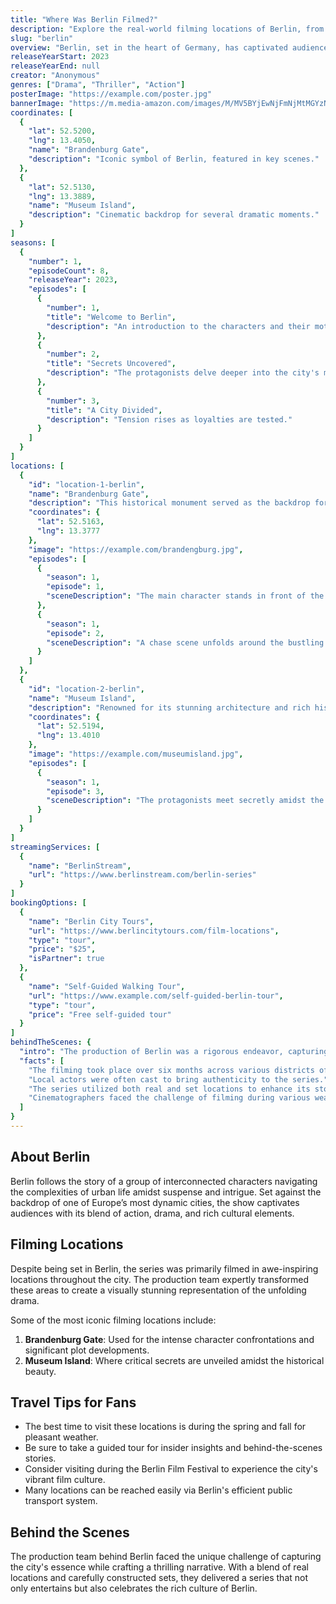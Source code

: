 ```yaml
---
title: "Where Was Berlin Filmed?"
description: "Explore the real-world filming locations of Berlin, from its vibrant streets to iconic landmarks."
slug: "berlin"
overview: "Berlin, set in the heart of Germany, has captivated audiences with its rich cultural backdrop and thrilling narrative. Despite being set in this bustling metropolis, the series was primarily filmed in various stunning locations around the city."
releaseYearStart: 2023
releaseYearEnd: null
creator: "Anonymous"
genres: ["Drama", "Thriller", "Action"]
posterImage: "https://example.com/poster.jpg"
bannerImage: "https://m.media-amazon.com/images/M/MV5BYjEwNjFmNjMtMGYzNy00MzBiLWJlYjAtMGJjNTEwZGFhMjNlXkEyXkFqcGc@._V1_SX300.jpg"
coordinates: [
  { 
    "lat": 52.5200, 
    "lng": 13.4050, 
    "name": "Brandenburg Gate", 
    "description": "Iconic symbol of Berlin, featured in key scenes."
  },
  { 
    "lat": 52.5130, 
    "lng": 13.3889, 
    "name": "Museum Island", 
    "description": "Cinematic backdrop for several dramatic moments."
  }
]
seasons: [
  {
    "number": 1,
    "episodeCount": 8,
    "releaseYear": 2023,
    "episodes": [
      {
        "number": 1,
        "title": "Welcome to Berlin",
        "description": "An introduction to the characters and their motivations."
      },
      {
        "number": 2,
        "title": "Secrets Uncovered",
        "description": "The protagonists delve deeper into the city's mysteries."
      },
      {
        "number": 3,
        "title": "A City Divided",
        "description": "Tension rises as loyalties are tested."
      }
    ]
  }
]
locations: [
  {
    "id": "location-1-berlin",
    "name": "Brandenburg Gate",
    "description": "This historical monument served as the backdrop for pivotal scenes showcasing the city’s spirit. The Gate’s majestic architecture adds tension and drama, making it a popular filming spot.",
    "coordinates": {
      "lat": 52.5163,
      "lng": 13.3777
    },
    "image": "https://example.com/brandengburg.jpg",
    "episodes": [
      {
        "season": 1,
        "episode": 1,
        "sceneDescription": "The main character stands in front of the gate, contemplating their next move."
      },
      {
        "season": 1,
        "episode": 2,
        "sceneDescription": "A chase scene unfolds around the bustling area leading up to the gate."
      }
    ]
  },
  {
    "id": "location-2-berlin",
    "name": "Museum Island",
    "description": "Renowned for its stunning architecture and rich history, Museum Island was used for various intense moments in the storyline, showcasing the contrast between beauty and peril.",
    "coordinates": {
      "lat": 52.5194,
      "lng": 13.4010
    },
    "image": "https://example.com/museumisland.jpg",
    "episodes": [
      {
        "season": 1,
        "episode": 3,
        "sceneDescription": "The protagonists meet secretly amidst the museum’s breathtaking scenery."
      }
    ]
  }
]
streamingServices: [
  {
    "name": "BerlinStream",
    "url": "https://www.berlinstream.com/berlin-series"
  }
]
bookingOptions: [
  {
    "name": "Berlin City Tours",
    "url": "https://www.berlincitytours.com/film-locations",
    "type": "tour",
    "price": "$25",
    "isPartner": true
  },
  {
    "name": "Self-Guided Walking Tour",
    "url": "https://www.example.com/self-guided-berlin-tour",
    "type": "tour",
    "price": "Free self-guided tour"
  }
]
behindTheScenes: {
  "intro": "The production of Berlin was a rigorous endeavor, capturing the essence of the city while delivering a gripping narrative.",
  "facts": [
    "The filming took place over six months across various districts of Berlin.",
    "Local actors were often cast to bring authenticity to the series.",
    "The series utilized both real and set locations to enhance its storytelling.",
    "Cinematographers faced the challenge of filming during various weather conditions to maintain continuity."
  ]
}
---
```


## About Berlin

Berlin follows the story of a group of interconnected characters navigating the complexities of urban life amidst suspense and intrigue. Set against the backdrop of one of Europe’s most dynamic cities, the show captivates audiences with its blend of action, drama, and rich cultural elements.

## Filming Locations

Despite being set in Berlin, the series was primarily filmed in awe-inspiring locations throughout the city. The production team expertly transformed these areas to create a visually stunning representation of the unfolding drama.

Some of the most iconic filming locations include:

1. **Brandenburg Gate**: Used for the intense character confrontations and significant plot developments.
2. **Museum Island**: Where critical secrets are unveiled amidst the historical beauty.

## Travel Tips for Fans

- The best time to visit these locations is during the spring and fall for pleasant weather.
- Be sure to take a guided tour for insider insights and behind-the-scenes stories.
- Consider visiting during the Berlin Film Festival to experience the city's vibrant film culture.
- Many locations can be reached easily via Berlin's efficient public transport system.

## Behind the Scenes

The production team behind Berlin faced the unique challenge of capturing the city's essence while crafting a thrilling narrative. With a blend of real locations and carefully constructed sets, they delivered a series that not only entertains but also celebrates the rich culture of Berlin.